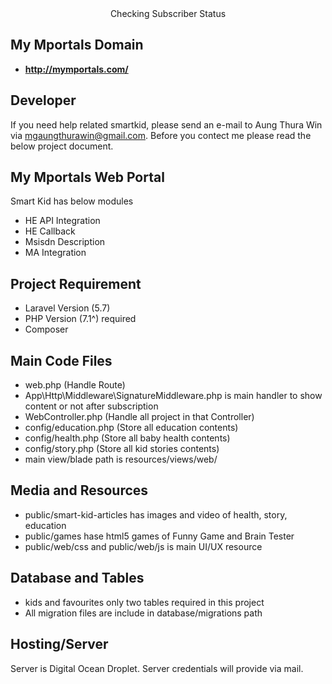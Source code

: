 <center>Checking Subscriber Status</center>


## My Mportals Domain

- **http://mymportals.com/**


## Developer

If you need help related smartkid, please send an e-mail to Aung Thura Win via [mgaungthurawin@gmail.com](mgaungthurawin@gmail.com). Before you contect me please read the below project document.

## My Mportals Web Portal

Smart Kid has below modules

- HE API Integration
- HE Callback 
- Msisdn Description
- MA Integration


## Project Requirement 

- Laravel Version (5.7)
- PHP Version (7.1^) required
- Composer

## Main Code Files

- web.php (Handle Route)
- App\Http\Middleware\SignatureMiddleware.php is main handler to show content or not after subscription
- WebController.php (Handle all project in that Controller)
- config/education.php (Store all education contents)
- config/health.php (Store all baby health contents)
- config/story.php (Store all kid stories contents)
- main view/blade path is resources/views/web/

## Media and Resources

- public/smart-kid-articles has images and video of health, story, education
- public/games hase html5 games of Funny Game and Brain Tester
- public/web/css and public/web/js is main UI/UX resource


## Database and Tables

- kids and favourites only two tables required in this project
- All migration files are include in database/migrations path

## Hosting/Server

Server is Digital Ocean Droplet. Server credentials will provide via mail.
